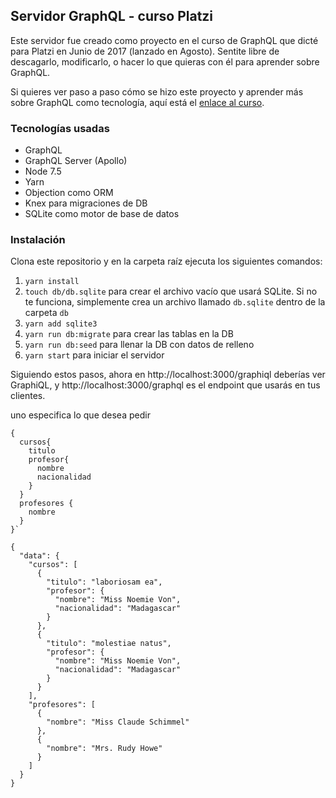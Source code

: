 ## Servidor GraphQL - curso Platzi

Este servidor fue creado como proyecto en el curso de GraphQL que dicté para Platzi en Junio de 2017 (lanzado en Agosto). Sentite libre de descagarlo, modificarlo, o hacer lo que quieras con él para aprender sobre GraphQL.

Si quieres ver paso a paso cómo se hizo este proyecto y aprender más sobre GraphQL como tecnología, aquí está el [enlace al curso](https://platzi.com/graphql).

### Tecnologías usadas

- GraphQL
- GraphQL Server (Apollo)
- Node 7.5
- Yarn
- Objection como ORM
- Knex para migraciones de DB
- SQLite como motor de base de datos

### Instalación

Clona este repositorio y en la carpeta raíz ejecuta los siguientes comandos:

1. `yarn install`
1. `touch db/db.sqlite` para crear el archivo vacío que usará SQLite. Si no te funciona, simplemente crea un archivo llamado `db.sqlite` dentro de la carpeta `db`
1. `yarn add sqlite3`
1. `yarn run db:migrate` para crear las tablas en la DB
1. `yarn run db:seed` para llenar la DB con datos de relleno
1. `yarn start` para iniciar el servidor

Siguiendo estos pasos, ahora en http://localhost:3000/graphiql deberías ver GraphiQL, y http://localhost:3000/graphql es el endpoint que usarás en tus clientes.

uno especifica lo que desea pedir
```
{
  cursos{
    titulo
    profesor{
      nombre
      nacionalidad
    }
  }
  profesores {
    nombre
  }
}`
```

```
{
  "data": {
    "cursos": [
      {
        "titulo": "laboriosam ea",
        "profesor": {
          "nombre": "Miss Noemie Von",
          "nacionalidad": "Madagascar"
        }
      },
      {
        "titulo": "molestiae natus",
        "profesor": {
          "nombre": "Miss Noemie Von",
          "nacionalidad": "Madagascar"
        }
      }
    ],
    "profesores": [
      {
        "nombre": "Miss Claude Schimmel"
      },
      {
        "nombre": "Mrs. Rudy Howe"
      }
    ]
  }
}
```


